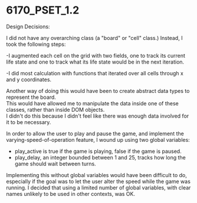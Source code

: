 6170_PSET_1.2
=============

Design Decisions:

I did not have any overarching class (a "board" or "cell" class.)  Instead, I took the following steps:

-I augmented each cell on the grid with two fields, one to track its current life state and one to track what its life state would be in the next iteration.

-I did most calculation with functions that iterated over all cells through x and y coordinates.

Another way of doing this would have been to create abstract data types to represent the board.  
This would have allowed me to manipulate the data inside one of these classes, rather than inside DOM objects.  
I didn't do this because I didn't feel like there was enough data involved for it to be necessary.

In order to allow the user to play and pause the game, and implement the varying-speed-of-operation feature, I wound up using two global variables:

- play_active is true if the game is playing, false if the game is paused.
- play_delay, an integer bounded between 1 and 25, tracks how long the game should wait between turns.

Implementing this without global variables would have been difficult to do, especially if the goal was to let the user alter the speed while the game was running.
I decided that using a limited number of global variables, with clear names unlikely to be used in other contexts, was OK.